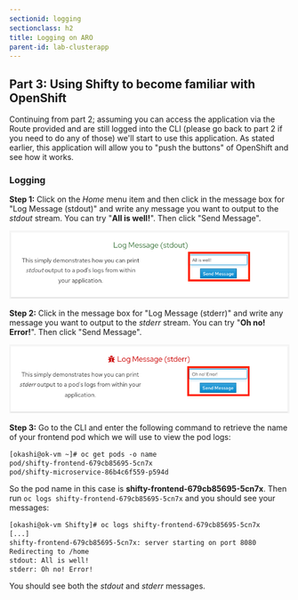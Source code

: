 ```yaml
---
sectionid: logging
sectionclass: h2
title: Logging on ARO
parent-id: lab-clusterapp
---
```


## Part 3: Using Shifty to become familiar with OpenShift

Continuing from part 2; assuming you can access the application via the Route provided and are still logged into the CLI (please go back to part 2 if you need to do any of those) we'll start to use this application.  As stated earlier, this application will allow you to "push the buttons" of OpenShift and see how it works.

### Logging

**Step 1:** Click on the *Home* menu item and then click in the message box for "Log Message (stdout)" and write any message you want to output to the *stdout* stream.  You can try "**All is well!**".  Then click "Send Message".

![Logging stdout](/media/managedlab/8-shifty-stdout.png)

**Step 2:** Click in the message box for "Log Message (stderr)" and write any message you want to output to the *stderr* stream. You can try "**Oh no! Error!**".  Then click "Send Message".

![Logging stderr](/media/managedlab/9-shifty-stderr.png)

**Step 3:** Go to the CLI and enter the following command to retrieve the name of your frontend pod which we will use to view the pod logs:

```
[okashi@ok-vm ~]# oc get pods -o name
pod/shifty-frontend-679cb85695-5cn7x
pod/shifty-microservice-86b4c6f559-p594d
```

So the pod name in this case is **shifty-frontend-679cb85695-5cn7x**.  Then run `oc logs shifty-frontend-679cb85695-5cn7x` and you should see your messages:

```
[okashi@ok-vm Shifty]# oc logs shifty-frontend-679cb85695-5cn7x
[...]
shifty-frontend-679cb85695-5cn7x: server starting on port 8080
Redirecting to /home
stdout: All is well!
stderr: Oh no! Error!
```

You should see both the *stdout* and *stderr* messages.
